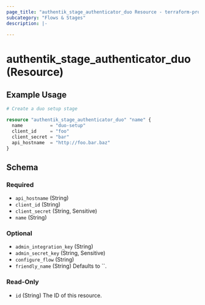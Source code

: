 ```yaml
---
page_title: "authentik_stage_authenticator_duo Resource - terraform-provider-authentik"
subcategory: "Flows & Stages"
description: |-
  
---
```


# authentik_stage_authenticator_duo (Resource)



## Example Usage

```terraform
# Create a duo setup stage

resource "authentik_stage_authenticator_duo" "name" {
  name          = "duo-setup"
  client_id     = "foo"
  client_secret = "bar"
  api_hostname  = "http://foo.bar.baz"
}
```

<!-- schema generated by tfplugindocs -->
## Schema

### Required

- `api_hostname` (String)
- `client_id` (String)
- `client_secret` (String, Sensitive)
- `name` (String)

### Optional

- `admin_integration_key` (String)
- `admin_secret_key` (String, Sensitive)
- `configure_flow` (String)
- `friendly_name` (String) Defaults to ``.

### Read-Only

- `id` (String) The ID of this resource.
